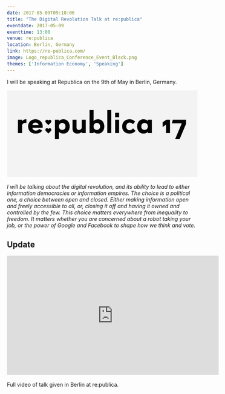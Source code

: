 ```yaml
---
date: 2017-05-09T09:18:06
title: "The Digital Revolution Talk at re:publica"
eventdate: 2017-05-09
eventtime: 13:00
venue: re:publica
location: Berlin, Germany
link: https://re-publica.com/
image: Logo_republica_Conference_Event_Black.png
themes: ['Information Economy', 'Speaking']
---
```



I will be speaking at Republica on the 9th of May in Berlin, Germany.


<img src="/images/republica2017 2.jpg">

*I will be talking about the digital revolution, and its ability to lead to either information democracies or information empires. The choice is a political one, a choice between open and closed. Either making information open and freely accessible to all, or, closing it off and having it owned and controlled by the few. This choice matters everywhere from inequality to freedom. It matters whether you are concerned about a robot taking your job, or the power of Google and Facebook to shape how we think and vote.*

## Update

<iframe width="560" height="315" src="https://www.youtube.com/embed/Cd4VGOW8Xdg" frameborder="0" allowfullscreen></iframe>

Full video of talk given in Berlin at re:publica.
